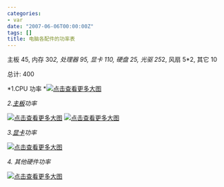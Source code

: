 ```yaml
---
categories:
- var
date: "2007-06-06T00:00:00Z"
tags: []
title: 电脑各配件的功率表
---
```


主板 45, 内存 30*2, 处理器 95, 显卡 110,
硬盘 25, 光驱 25*2, 风扇 5*2, 其它 10

总计: 400
 
*1.CPU 功率 
*<a href="http://v1.bbs.zol.com.cn/tips/show_bbs_pic.php?picid=37477" target="_blank"><img title="点击查看更多大图" src="http://img8.zol.com.cn/bbs/38/a37477.jpg" border="0"></a>

*2.*<a style="text-decoration: underline;" href="http://detail.zol.com.cn/motherboard_index/subcate5_list_1.html" target="_blank"><font color="#000000">*主板*</font></a>*功率*

<a href="http://v1.bbs.zol.com.cn/tips/show_bbs_pic.php?picid=37478" target="_blank"><img title="点击查看更多大图" src="http://img8.zol.com.cn/bbs/38/a37478.jpg" border="0"></a>
<a href="http://v1.bbs.zol.com.cn/tips/show_bbs_pic.php?picid=37479" target="_blank"> <img title="点击查看更多大图" src="http://img8.zol.com.cn/bbs/38/a37479.jpg" border="0"></a> 

*3.*<a style="text-decoration: underline;" href="http://detail.zol.com.cn/vga_index/subcate6_list_1.html" target="_blank"><font color="#000000">*显卡*</font></a>*功率*

<a href="http://v1.bbs.zol.com.cn/tips/show_bbs_pic.php?picid=37481" target="_blank"><img title="点击查看更多大图" src="http://img8.zol.com.cn/bbs/38/a37481.jpg" border="0"></a>


*4. 其他硬件功率*

<a href="http://v1.bbs.zol.com.cn/tips/show_bbs_pic.php?picid=37484" target="_blank"><img title="点击查看更多大图" src="http://img8.zol.com.cn/bbs/38/a37484.jpg" border="0"></a>
